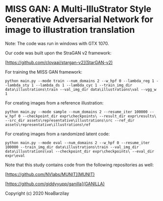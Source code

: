 # MISS GAN: A Multi-IlluStrator Style Generative Adversarial Network for image to illustration translation

Note: The code was run in windows with GTX 1070.

Our code was built upon the StraGAN v2 framework:

[https://github.com/clovaai/stargan-v2](StarGAN-v2)

For training the MISS GAN framework:

`python main.py --mode train --num_domains 2 --w_hpf 0 --lambda_reg 1 --lambda_sty 1 --lambda_ds 1 --lambda_cyc 1 --train_img_dir data\illustrations\train --val_img_dir data\illustrations\val --vgg_w 1`

For creating images from a reference illustration:

`python main.py --mode sample --num_domains 2 --resume_iter 100000 --w_hpf 0 --checkpoint_dir expr\checkpoints\ --result_dir expr\results\ --src_dir assets\representative\illustrations\src --ref_dir assets\representative\illustrations\ref`

For creating images from a randomized latent code:

`python main.py --mode eval --num_domains 2 --w_hpf 0 --resume_iter 100000 --train_img_dir data\illustrations\train --val_img_dir data\illustrations\val --checkpoint_dir expr\checkpoints\ --eval_dir expr\eval`


Note that this study contains code from the following repositories as well:

[https://github.com/NVlabs/MUNIT](MUNIT)

[https://github.com/giddyyupp/ganilla](GANILLA)

Copyright (c) 2020 NoaBarzilay